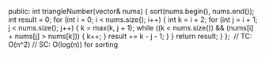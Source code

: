 public:
int triangleNumber(vector<int>& nums) {
sort(nums.begin(), nums.end());
int result = 0;
for (int i = 0; i < nums.size(); i++) {
int k = i + 2;
for (int j = i + 1; j < nums.size(); j++) {
k = max(k, j + 1);
while ((k < nums.size()) && (nums[i] + nums[j] > nums[k])) {
k++;
}
result += k - j - 1;
}
}
return result;
}
};
​
// TC: O(n^2)
// SC: O(log(n)) for sorting
```
​
​